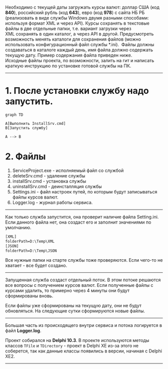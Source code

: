 Необходимо с текущей даты загружать курсы валют: доллар США (код **840**), российский рубль (код **643**), евро (код **978**) с сайта НБ РБ (реализовать в виде службы Windows двумя разными способами: используя формат XML и через API). Курсы сохранять в текстовые файлы в две отдельные папки, т.е. вариант загрузки через XML сохранять в один каталог, а через API в другой. Предусмотреть возможность менять каталоги для сохранения файлов (можно использовать конфигурационный файл службы *.ini).  Файлы должны создаваться в каталоге каждый день, имя файла должно содержать текущую дату. Пример содержания файла приведен ниже.  
Исходные файлы проекта, по возможности, залить на гит и написать краткую инструкцию по установке готовой службы на ПК.  

--- 

# 1. После установки службу надо запустить.

```mermaid
graph TD

A[Выполнить InstallSrv.cmd]
B[Запустить службу]

A --> B
```

# 2. Файлы
1. ServiceProject.exe - исполняемый файл со службой
2. deleteSrv.cmd - удаление службы
3. installSrv.cmd - установка службы 
4. uninstallSrv.cmd - деинсталляция службы 
5. Settings.ini - файл настроек путей, по которым будут записываться файлы курсов валют.
6. Logger.log - журнал работы сервиса.

--- 
Как только служба запустится, она проверит наличие файла Setting.ini. Если данного файла нет, она создаст его и заполнит значениями по умолчанию.

```cmd
[XML]
folderPath=D:\Temp\XML
[JSON]
folderPath=D:\Temp\JSON
```

Все нужные папки на старте службы тоже проверяются. Если чего-то не хватает - все будет создано.

--- 
Запущенная служба создаст отдельный поток. 
В этом потоке решаются все вопросы с получением курсов валют.
Если полученные файлы с курсами удалить, то примерно через 4 минуты они будут сформированы вновь.

Если файлы уже сформированы на текущую дату, они не будут обновляться. 
На следующие сутки сформируются новые файлы.

--- 

Большая часть из происходящего внутри сервиса и потока логируется в файл **Logger.log**.

Проект собирался на **Delphi 10.3**. В проекте используются методы классов `TFile` и `TDirectory` - проект в Delphi XE из-за этого не соберется, так как данные классы появились в версии, начиная с Delphi XE2.

--- 





